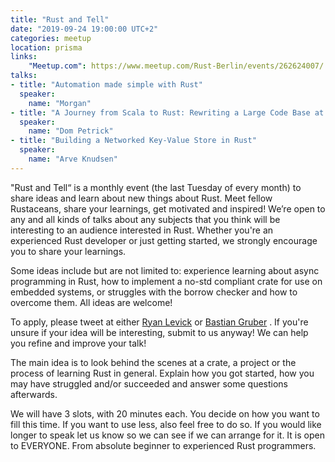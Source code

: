 ```yaml
---
title: "Rust and Tell"
date: "2019-09-24 19:00:00 UTC+2"
categories: meetup
location: prisma
links:
    "Meetup.com": https://www.meetup.com/Rust-Berlin/events/262624007/
talks:
- title: "Automation made simple with Rust"
  speaker:
    name: "Morgan"
- title: "A Journey from Scala to Rust: Rewriting a Large Code Base at Prisma"
  speaker:
    name: "Dom Petrick"
- title: "Building a Networked Key-Value Store in Rust"
  speaker:
    name: "Arve Knudsen"
---
```


"Rust and Tell“ is a monthly event (the last Tuesday of every month) to share ideas and learn about new things about Rust. Meet fellow Rustaceans, share your learnings, get motivated and inspired! We’re open to any and all kinds of talks about any subjects that you think will be interesting to an audience interested in Rust. Whether you're an experienced Rust developer or just getting started, we strongly encourage you to share your learnings.

Some ideas include but are not limited to: experience learning about async programming in Rust, how to implement a no-std compliant crate for use on embedded systems, or struggles with the borrow checker and how to overcome them. All ideas are welcome!

To apply, please tweet at either [Ryan Levick](https://twitter.com/ryan_levick) or [Bastian Gruber](https://twitter.com/byteadventures) . If you're unsure if your idea will be interesting, submit to us anyway! We can help you refine and improve your talk!

The main idea is to look behind the scenes at a crate, a project or the process of learning Rust in general. Explain how you got started, how you may have struggled and/or succeeded and answer some questions afterwards.

We will have 3 slots, with 20 minutes each. You decide on how you want to fill this time. If you want to use less, also feel free to do so. If you would like longer to speak let us know so we can see if we can arrange for it. It is open to EVERYONE. From absolute beginner to experienced Rust programmers.
